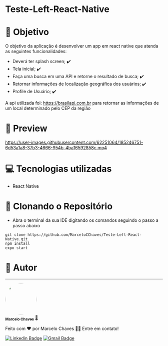 # Teste-Left-React-Native

# 🎯 Objetivo
O objetivo da aplicação é desenvolver um app em react native que atenda as seguintes funcionalidades:
- Deverá ter splash screen; ✔️
- Tela inicial; ✔️
- Faça uma busca em uma API e retorne o resultado de
busca; ✔️
- Retornar informações de localização geográfica dos
usuários; ✔️
- Profile de Usuário; ✔️

A api utilizada foi: https://brasilapi.com.br para retornar as informações de um local determinado pelo CEP da região

# 📱 Preview

https://user-images.githubusercontent.com/62251064/185246751-6d53a1a8-37b3-4666-954b-4ba16592858c.mp4


# 💻 Tecnologias utilizadas
- React Native


# 📁 Clonando o Repositório
- Abra o terminal da sua IDE digitando os comandos seguindo o passo a passo abaixo
```
git clone https://github.com/MarceloCChaves/Teste-Left-React-Native.git
npm install
expo start
```

# 👨 Autor
---

<a href="https://github.com/MarceloCChaves">
 <img style="border-radius: 50%;" src="https://avatars.githubusercontent.com/u/62251064?s=400&u=b1c8da11d91445ccb2d97b709ccbcd0524885d98&v=4" width="100px;" alt=""/>
 <br />
 <sub><b>Marcelo Chaves</b></sub></a> <a href="https://avatars.githubusercontent.com/u/62251064?s=400&u=b1c8da11d91445ccb2d97b709ccbcd0524885d98&v=4" title="Marcelo">🚀</a>


Feito com ❤️ por Marcelo Chaves 👋🏽 Entre em contato!

[![Linkedin Badge](https://img.shields.io/badge/-Marcelo-blue?style=flat-square&logo=Linkedin&logoColor=white&link=https://www.linkedin.com/in/marcelocchaves/)](https://www.linkedin.com/in/marcelocchaves/) 
[![Gmail Badge](https://img.shields.io/badge/-Marcelochaves20000@gmail.com-c14438?style=flat-square&logo=Gmail&logoColor=white&link=mailto:Marcelochaves20000@gmail.com)](mailto:Marcelochaves20000@gmail.com)
